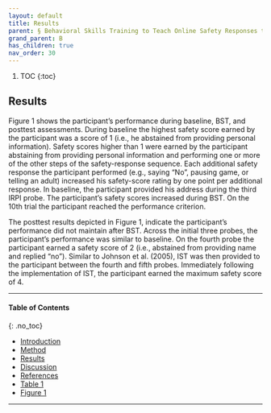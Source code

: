 ```yaml
---
layout: default
title: Results
parent: § Behavioral Skills Training to Teach Online Safety Responses to Youth with Autism Spectrum Disorder  
grand_parent: B 
has_children: true
nav_order: 30 
---
```

<style>
.dont-break-out {
  /* These are technically the same, but use both */
  overflow-wrap: break-word;
  word-wrap: break-word;

     -ms-word-break: break-all;
  /* This is the dangerous one in WebKit, as it breaks things wherever */
  word-break: break-all;
  /* Instead use this non-standard one: */
  word-break: break-word;
}

.youtube-container {
    position: relative;
    width: 100%;
    height: 0;
    padding-bottom: 56.25%;
}
.youtube-video {
    position: absolute;
    top: 0;
    left: 0;
    width: 100%;
    height: 100%;
}

</style>

<div class="dont-break-out" markdown="1">

1. TOC
{:toc}

## Results
Figure 1 shows the participant’s performance during baseline, BST, and posttest assessments. During baseline the highest safety score earned by the participant was a score of 1 (i.e., he abstained from providing personal information). Safety scores higher than 1 were earned by the participant abstaining from providing personal information and performing one or more of the other steps of the safety-response sequence. Each additional safety response the participant performed (e.g., saying “No”, pausing game, or telling an adult) increased his safety-score rating by one point per additional response. In baseline, the participant provided his address during the third IRPI probe. The participant’s safety scores increased during BST. On the 10th trial the participant reached the performance criterion.

The posttest results depicted in Figure 1, indicate the participant’s performance did not maintain after BST. Across the initial three probes, the participant’s performance was similar to baseline. On the fourth probe the participant earned a safety score of 2 (i.e., abstained from providing name and replied “no”). Similar to Johnson et al. (2005), IST was then provided to the participant between the fourth and fifth probes. Immediately following the implementation of IST, the participant earned the maximum safety score of 4.

***

#### Table of Contents
{: .no_toc}

<ul><li> <a href="/docs/B/behavioral-sklls-training-to-teach-online-safety-responses-to-youth-with-autism-spectrum-disorder-1/">Introduction</a></li><li> <a href="/docs/B/behavioral-sklls-training-to-teach-online-safety-responses-to-youth-with-autism-spectrum-disorder-2/">Method</a></li><li> <a href="/docs/B/behavioral-sklls-training-to-teach-online-safety-responses-to-youth-with-autism-spectrum-disorder-3/">Results</a></li><li> <a href="/docs/B/behavioral-sklls-training-to-teach-online-safety-responses-to-youth-with-autism-spectrum-disorder-4/">Discussion</a></li><li> <a href="/docs/B/behavioral-sklls-training-to-teach-online-safety-responses-to-youth-with-autism-spectrum-disorder-5/">References</a></li><li> <a href="/docs/B/behavioral-sklls-training-to-teach-online-safety-responses-to-youth-with-autism-spectrum-disorder-6/">Table 1</a></li><li> <a href="/docs/B/behavioral-sklls-training-to-teach-online-safety-responses-to-youth-with-autism-spectrum-disorder-7/">Figure 1</a></li></ul>

***

</div>
